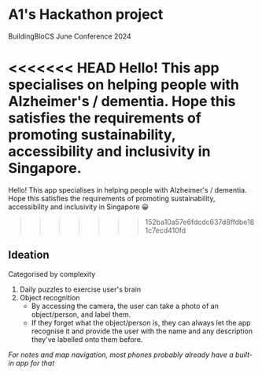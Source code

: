 # A1's Hackathon project

BuildingBloCS June Conference 2024

<<<<<<< HEAD
Hello! This app specialises on helping people with Alzheimer's / dementia. Hope this satisfies the requirements of promoting sustainability, accessibility and inclusivity in Singapore.
=======
Hello! This app specialises in helping people with Alzheimer's / dementia. Hope this satisfies the requirements of promoting sustainability, accessibility and inclusivity in Singapore &#128512;
>>>>>>> 152ba10a57e6fdcdc637d8ffdbe181c7ecd410fd

## Ideation

Categorised by complexity

1. Daily puzzles to exercise user's brain
2. Object recognition
  	- By accessing the camera, the user can take a photo of an object/person, and label them.
  	- If they forget what the object/person is, they can always let the app recognise it and provide the user with the name and any description they've labelled onto them before.
  	
_For notes and map navigation, most phones probably already have a built-in app for that_
